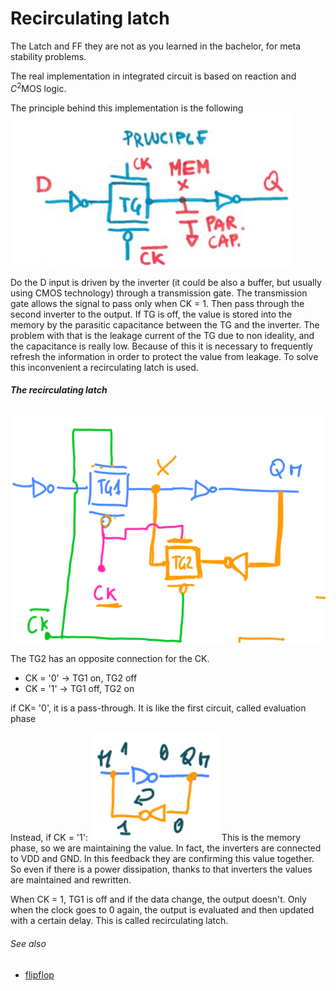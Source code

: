 # Recirculating latch
The Latch and FF they are not as you learned in the bachelor, for meta stability problems.

The real implementation in integrated circuit is based on reaction and $C^2$MOS logic.

The principle behind this implementation is the following
![](media/Pasted%20image%2020230529104059.png)

Do the D input is driven by the inverter (it could be also a buffer, but usually using CMOS technology) through a transmission gate. The transmission gate allows the signal to pass only when CK = 1. Then pass through the second inverter to the output. If TG is off, the value is stored into the memory by the parasitic capacitance between the TG and the inverter. 
The problem with that is the leakage current of the TG due to non ideality, and the capacitance is really low.  Because of this it is necessary to frequently refresh the information in order to protect the value from leakage. To solve this inconvenient a recirculating latch is used.

##### The recirculating latch
![](media/Pasted%20image%2020230529104357.png)

The TG2 has an opposite connection for the CK.
- CK = '0'  -> TG1 on, TG2 off
- CK = '1'   -> TG1 off, TG2 on

if CK= '0', it is a pass-through. It is like the first circuit, called evaluation phase

Instead, if CK = '1':
![](media/Pasted%20image%2020230529104859.png)
This is the memory phase, so we are maintaining the value. In fact, the inverters are connected to VDD and GND. In this feedback they are confirming this value together. So even if there is a power dissipation, thanks to that inverters the values are maintained and rewritten.

When CK = 1, TG1 is off and if the data change, the output doesn't. Only when the clock goes to 0 again, the output is evaluated and then updated with a certain delay. This is called recirculating latch.

###### See also
- [flipflop](flipflop.md)
